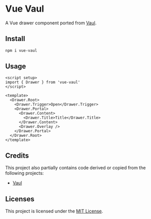 # Vue Vaul

A Vue drawer component ported from [Vaul](https://github.com/emilkowalski/vaul).

## Install

```bash
npm i vue-vaul
```

## Usage

```vue
<script setup>
import { Drawer } from 'vue-vaul'
</script>

<template>
  <Drawer.Root>
    <Drawer.Trigger>Open</Drawer.Trigger>
    <Drawer.Portal>
      <Drawer.Content>
        <Drawer.Title>Title</Drawer.Title>
      </Drawer.Content>
      <Drawer.Overlay />
    </Drawer.Portal>
  </Drawer.Root>
</template>
```

## Credits

This project also partially contains code derived or copied from the following projects:

- [Vaul](https://github.com/emilkowalski/vaul)

## Licenses

This project is licensed under the [MIT License](LICENSE).